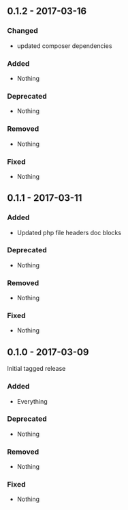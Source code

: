 ## 0.1.2 - 2017-03-16

### Changed
* updated composer dependencies

### Added
* Nothing

### Deprecated
* Nothing

### Removed
* Nothing

### Fixed
* Nothing


## 0.1.1 - 2017-03-11

### Added
* Updated php file headers doc blocks

### Deprecated
* Nothing

### Removed
* Nothing

### Fixed
* Nothing


## 0.1.0 - 2017-03-09

Initial tagged release

### Added
* Everything

### Deprecated
* Nothing

### Removed
* Nothing

### Fixed
* Nothing
